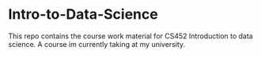 # Intro-to-Data-Science
This repo contains the course work material for CS452 Introduction to data science. A course im currently taking at my university.
